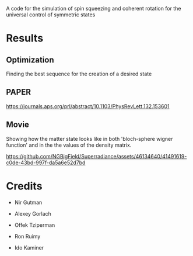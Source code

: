 A code for the simulation of spin squeezing and coherent rotation for the universal control of symmetric states

# Results

## Optimization
Finding the best sequence for the creation of a desired state

## PAPER
https://journals.aps.org/prl/abstract/10.1103/PhysRevLett.132.153601

## Movie
Showing how the matter state looks like in both 'bloch-sphere wigner function' and in the the values of the density matrix.



https://github.com/NGBigField/Superradiance/assets/46134640/41491619-c0de-43bd-997f-da5a6e52d7bd



# Credits
* Nir Gutman

* Alexey Gorlach
* Offek Tziperman
* Ron Ruimy
* Ido Kaminer
